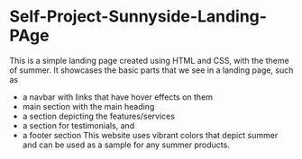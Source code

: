 # Self-Project-Sunnyside-Landing-PAge

This is a simple landing page created using HTML and CSS, with the theme of summer.
It showcases the basic parts that we see in a landing page, such as 
 - a navbar with links that have hover effects on them
 - main section with the main heading
 - a section depicting the features/services
 - a section for testimonials, and
 - a footer section
This website uses vibrant colors that depict summer and can be used as a sample for any summer products.

